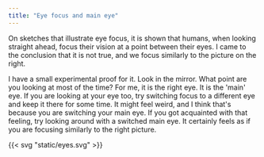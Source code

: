 ```yaml
---
title: "Eye focus and main eye"
---
```

On sketches that illustrate eye focus, it is shown that humans, when looking straight ahead, focus their vision at a point between their eyes. I came to the conclusion that it is not true, and we focus similarly to the picture on the right.

I have a small experimental proof for it. Look in the mirror. What point are you looking at most of the time? For me, it is the right eye. It is the 'main' eye. If you are looking at your eye too, try switching focus to a different eye and keep it there for some time. It might feel weird, and I think that's because you are switching your main eye. If you got acquainted with that feeling, try looking around with a switched main eye. It certainly feels as if you are focusing similarly to the right picture.

{{< svg "static/eyes.svg" >}}   